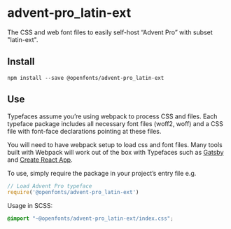 
# advent-pro_latin-ext

The CSS and web font files to easily self-host “Advent Pro” with subset "latin-ext".

## Install

`npm install --save @openfonts/advent-pro_latin-ext`

## Use

Typefaces assume you’re using webpack to process CSS and files. Each typeface
package includes all necessary font files (woff2, woff) and a CSS file with
font-face declarations pointing at these files.

You will need to have webpack setup to load css and font files. Many tools built
with Webpack will work out of the box with Typefaces such as [Gatsby](https://github.com/gatsbyjs/gatsby)
and [Create React App](https://github.com/facebookincubator/create-react-app).

To use, simply require the package in your project’s entry file e.g.

```javascript
// Load Advent Pro typeface
require('@openfonts/advent-pro_latin-ext')
```

Usage in SCSS:
```scss
@import "~@openfonts/advent-pro_latin-ext/index.css";
```
